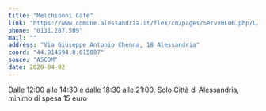 ```yaml
---
title: "Melchionni Cafè"
link: "https://www.comune.alessandria.it/flex/cm/pages/ServeBLOB.php/L/IT/IDPagina/2069"
phone: "0131.287.509"
mail: ""
address: "Via Giuseppe Antonio Chenna, 18 Alessandria"
coord: "44.914594,8.615087"
souce: "ASCOM"
date: 2020-04-02
---
```


Dalle 12:00 alle 14:30 e dalle 18:30 alle 21:00. Solo Città di Alessandria, minimo di spesa 15 euro

